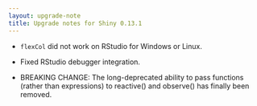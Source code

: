 ```yaml
---
layout: upgrade-note
title: Upgrade notes for Shiny 0.13.1
---
```


* `flexCol` did not work on RStudio for Windows or Linux.

* Fixed RStudio debugger integration.

* BREAKING CHANGE: The long-deprecated ability to pass functions (rather than expressions) to reactive() and observe() has finally been removed.
